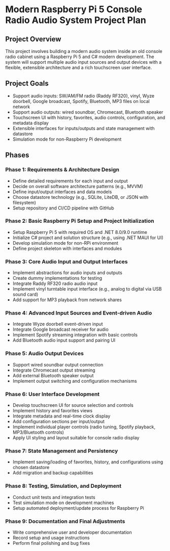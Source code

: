 # Modern Raspberry Pi 5 Console Radio Audio System Project Plan

## Project Overview
This project involves building a modern audio system inside an old console radio cabinet using a Raspberry Pi 5 and C# modern development. The system will support multiple audio input sources and output devices with a flexible, extensible architecture and a rich touchscreen user interface.

## Project Goals
- Support audio inputs: SW/AM/FM radio (Raddy RF320), vinyl, Wyze doorbell, Google broadcast, Spotify, Bluetooth, MP3 files on local network
- Support audio outputs: wired soundbar, Chromecast, Bluetooth speaker
- Touchscreen UI with history, favorites, audio controls, configuration, and metadata display
- Extensible interfaces for inputs/outputs and state management with datastore
- Simulation mode for non-Raspberry Pi development

## Phases

### Phase 1: Requirements & Architecture Design
- Define detailed requirements for each input and output
- Decide on overall software architecture patterns (e.g., MVVM)
- Define input/output interfaces and data models
- Choose datastore technology (e.g., SQLite, LiteDB, or JSON with filesystem)
- Setup repository and CI/CD pipeline with GitHub

### Phase 2: Basic Raspberry Pi Setup and Project Initialization
- Setup Raspberry Pi 5 with required OS and .NET 8.0/9.0 runtime
- Initialize C# project and solution structure (e.g., using .NET MAUI for UI)
- Develop simulation mode for non-RPi environment
- Define project skeleton with interfaces and modules

### Phase 3: Core Audio Input and Output Interfaces
- Implement abstractions for audio inputs and outputs
- Create dummy implementations for testing
- Integrate Raddy RF320 radio audio input
- Implement vinyl turntable input interface (e.g., analog to digital via USB sound card)
- Add support for MP3 playback from network shares

### Phase 4: Advanced Input Sources and Event-driven Audio
- Integrate Wyze doorbell event-driven input
- Integrate Google broadcast receiver for audio
- Implement Spotify streaming integration with basic controls
- Add Bluetooth audio input support and pairing UI

### Phase 5: Audio Output Devices
- Support wired soundbar output connection
- Integrate Chromecast output streaming
- Add external Bluetooth speaker output
- Implement output switching and configuration mechanisms

### Phase 6: User Interface Development
- Develop touchscreen UI for source selection and controls
- Implement history and favorites views
- Integrate metadata and real-time clock display
- Add configuration sections per input/output
- Implement individual player controls (radio tuning, Spotify playback, MP3/Bluetooth controls)
- Apply UI styling and layout suitable for console radio display

### Phase 7: State Management and Persistency
- Implement saving/loading of favorites, history, and configurations using chosen datastore
- Add migration and backup capabilities

### Phase 8: Testing, Simulation, and Deployment
- Conduct unit tests and integration tests
- Test simulation mode on development machines
- Setup automated deployment/update process for Raspberry Pi

### Phase 9: Documentation and Final Adjustments
- Write comprehensive user and developer documentation
- Record setup and usage instructions
- Perform final polishing and bug fixes
